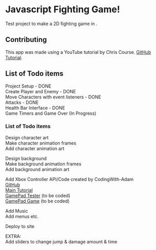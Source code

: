 # Javascript Fighting Game!

Test project to make a 2D fighting game in .

## Contributing

This app was made using a YouTube tutorial by Chris Course. [GitHub](https://github.com/chriscourses)
[Tutorial](https://www.youtube.com/watch?v=vyqbNFMDRGQ&ab_channel=ChrisCourses).



## List of Todo items   
Project Setup - DONE   
Create Player and Enemy - DONE   
Move Characters with event listeners - DONE    
Attacks - DONE    
Health Bar Interface - DONE    
Game Timers and Game Over (In Progress)  

### List of Todo items  
Design character art       
Make character animation frames      
Add character animation art      

Design background     
Make background animation frames     
Add background animation art     

Add Xbox Controller API/Code created by CodingWith-Adam     
    [GitHub](https://github.com/CodingWith-Adam/gamepad-api-simple-game)   
    [Main Tutorial](https://www.youtube.com/watch?v=GOjMP6WY8CU&ab_channel=CodingWithAdam)    
    [GamePad Tester](www.google.com) (to be coded)   
    [GamePad Game](www.google.com) (to be coded) 


Add Music    
Add menus etc.    

Deploy to site    

EXTRA:   
Add sliders to change jump & damage amount & time
